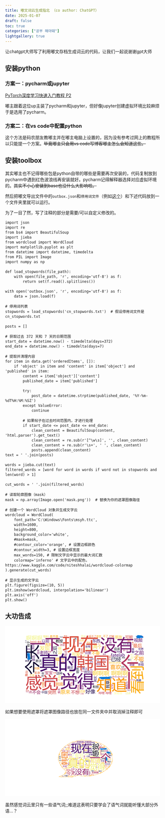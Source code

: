 ```yaml
---
title: 嘟文词云生成指北 （co author: ChatGPT）
date: 2025-01-07
draft: false
toc: true
categories: ["공부 해야돼"]
lightgallery: true
---
```


让chatgpt大师写了利用嘟文存档生成词云的代码，让我们一起说谢谢gpt大师

## 安装python

### 方案一：pycharm或jupyter

[PyTorch深度学习快速入门教程 P2](https://www.bilibili.com/video/BV1hE411t7RN)

嘟主跟着这位up主装了pycharm和jupyter，但好像jupyter创建虚拟环境比较麻烦于是选用了pycharm。

### 方案二：在vs code中配置python

这个方法是码农朋友教嘟主并在嘟主电脑上设置的，因为没有参考过网上的教程所以只能提一个方案。~~毕竟嘟主只会用vs code写博客嘟主怎么会知道这些。~~

## 安装toolbox

其实嘟主也不记得哪些包是python自带的哪些是需要再次安装的，代码复制放到pycharm中遇到红色波浪线再安装就好。pycharm记得解释器选择对应虚拟环境的。~~其实不小心安装到base也没什么大影响啦。~~

然后把嘟文导出文件中的`outbox.json`和`停用词文件`（例如[这个](https://github.com/goto456/stopwords)）和下述代码放到一个文件夹里就可以运行。

为了一目了然，写了注释的部分是需要/可以自定义修改的。

```
import json
import re
from bs4 import BeautifulSoup
import jieba
from wordcloud import WordCloud
import matplotlib.pyplot as plt
from datetime import datetime, timedelta
from PIL import Image
import numpy as np

def load_stopwords(file_path):
    with open(file_path, 'r', encoding='utf-8') as f:
        return set(f.read().splitlines())

with open('outbox.json', 'r', encoding='utf-8') as f:
    data = json.load(f)

# 停用词列表
stopwords = load_stopwords('cn_stopwords.txt')  # 假设停用词文件是 cn_stopwords.txt

posts = []

# 获取过去 372 天和 7 天的日期范围
start_date = datetime.now() - timedelta(days=372)
end_date = datetime.now() - timedelta(days=7)

# 提取并清理内容
for item in data.get('orderedItems', []):
    if 'object' in item and 'content' in item['object'] and 'published' in item:
        content = item['object']['content']
        published_date = item['published'] 

        try:
            post_date = datetime.strptime(published_date, '%Y-%m-%dT%H:%M:%SZ')
        except ValueError:
            continue

        # 如果帖子在过去时间范围内，才进行处理
        if start_date <= post_date <= end_date:
            clean_content = BeautifulSoup(content, 'html.parser').get_text()
            clean_content = re.sub(r'[^\w\s]', '', clean_content) 
            clean_content = re.sub(r'\s+', ' ', clean_content) 
            posts.append(clean_content)
text = ' '.join(posts)

words = jieba.cut(text)
filtered_words = [word for word in words if word not in stopwords and len(word) > 1] 

cut_words = ' '.join(filtered_words)

# 读取轮廓图像（mask）
mask = np.array(Image.open('mask.png'))  # 替换为你的遮罩图像路径

# 创建一个 WordCloud 对象并生成文字云
wordcloud = WordCloud(
    font_path='C:\Windows\Fonts\msyh.ttc',
    width=1600,
    height=800,
    background_color='white',
    #mask=mask,
    #contour_color='orange', # 设置边框颜色
    #contour_width=3, # 设置边框宽度
    max_words=150, # 限制文字云中显示的最大词汇数
    colormap='inferno' # 文字云中的配色，https://www.kaggle.com/code/niteshhalai/wordcloud-colormap
).generate(cut_words)

# 显示生成的文字云
plt.figure(figsize=(10, 5))
plt.imshow(wordcloud, interpolation='bilinear')
plt.axis('off') 
plt.show()
```

## 大功告成

![打码了嘟友id](images/wordcloud.png " ")

如果想要使用遮罩将遮罩图像路径也放在同一文件夹中并取消掉注释即可

![打码了嘟友id(2)](images/wordcloud_mask.png " ")

虽然感觉词云里只有一些语气词;;难道这表明只要学会了语气词就能听懂大部分外语…？